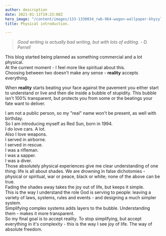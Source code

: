 ```yaml
---
author: description
date: 2021-01-11T19:23:08Z
hero_image: "/content/images/133-1330034_rwb-964-wagon-wallpaper-khyzyl-saleem.jpg"
title: Physical introduction.

---
```

> _Good writing is actually bad writing, but with lots of editing. - D. Perrell_

This blog started being planned as something commercial and a lot physical.  
At the current moment - I feel more like spiritual about this.  
Choosing between two doesn't make any sense - **reality** accepts everything.

When **reality** starts beating your face against the pavement you either start to understand or live and then die inside a bubble of stupidity. This bubble isn't 100% transparent, but protects you from some or the beatings your fate want to deliver.

I am not a public person, so my "real" name won't be present, as well with birthday.  
So I am introducing myself as Red Sun, born in 1994.  
I do love cars. A lot.  
Also I love weapons.  
I served in airborne.  
I served in rescue.  
I was a rifleman.  
I was a sapper.  
I was a diver.  
Those absolutely physical experiences give me clear understanding of one thing: life is all about shades. We are drowning in false dichotomies - physical or spiritual, war or peace, black or white; none of the above can be true.  
Fading the shades away takes the joy out of life, but keeps it simple.  
This is the way I understand the role God is serving to people: leaving a variety of laws, systems, rules and events - and designing a much simpler system.  
Simplifying complex systems adds layers to the bubble. Understanding them - makes it more transparent.  
So my final goal is to accept reality. To stop simplifying, but accept everything in it's complexity - this is the way I see joy of life. The way of absolute freedom.